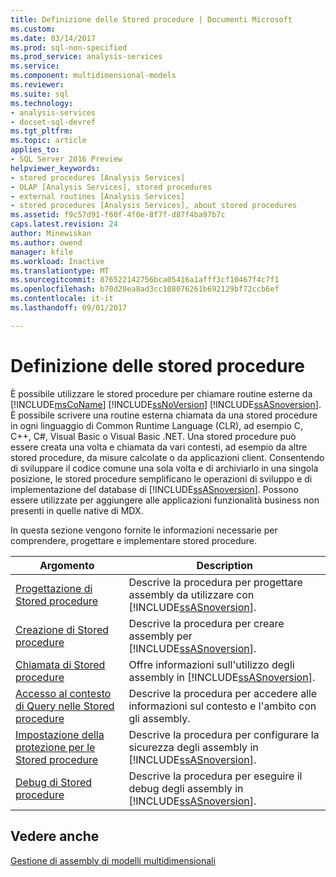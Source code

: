 ```yaml
---
title: Definizione delle Stored procedure | Documenti Microsoft
ms.custom: 
ms.date: 03/14/2017
ms.prod: sql-non-specified
ms.prod_service: analysis-services
ms.service: 
ms.component: multidimensional-models
ms.reviewer: 
ms.suite: sql
ms.technology:
- analysis-services
- docset-sql-devref
ms.tgt_pltfrm: 
ms.topic: article
applies_to:
- SQL Server 2016 Preview
helpviewer_keywords:
- stored procedures [Analysis Services]
- OLAP [Analysis Services], stored procedures
- external routines [Analysis Services]
- stored procedures [Analysis Services], about stored procedures
ms.assetid: f9c57d91-f60f-4f0e-8f7f-d87f4ba97b7c
caps.latest.revision: 24
author: Minewiskan
ms.author: owend
manager: kfile
ms.workload: Inactive
ms.translationtype: MT
ms.sourcegitcommit: 876522142756bca05416a1afff3cf10467f4c7f1
ms.openlocfilehash: b70d20ea8ad3cc108076261b692129bf72ccb6ef
ms.contentlocale: it-it
ms.lasthandoff: 09/01/2017

---
```

# <a name="defining-stored-procedures"></a>Definizione delle stored procedure
  È possibile utilizzare le stored procedure per chiamare routine esterne da [!INCLUDE[msCoName](../../includes/msconame-md.md)] [!INCLUDE[ssNoVersion](../../includes/ssnoversion-md.md)] [!INCLUDE[ssASnoversion](../../includes/ssasnoversion-md.md)]. È possibile scrivere una routine esterna chiamata da una stored procedure in ogni linguaggio di Common Runtime Language (CLR), ad esempio C, C++, C#, Visual Basic o Visual Basic .NET. Una stored procedure può essere creata una volta e chiamata da vari contesti, ad esempio da altre stored procedure, da misure calcolate o da applicazioni client. Consentendo di sviluppare il codice comune una sola volta e di archiviarlo in una singola posizione, le stored procedure semplificano le operazioni di sviluppo e di implementazione del database di [!INCLUDE[ssASnoversion](../../includes/ssasnoversion-md.md)]. Possono essere utilizzate per aggiungere alle applicazioni funzionalità business non presenti in quelle native di MDX.  
  
 In questa sezione vengono fornite le informazioni necessarie per comprendere, progettare e implementare stored procedure.  
  
|Argomento|Description|  
|-----------|-----------------|  
|[Progettazione di Stored procedure](../../analysis-services/multidimensional-models-extending-olap-stored-procedures/designing-stored-procedures.md)|Descrive la procedura per progettare assembly da utilizzare con [!INCLUDE[ssASnoversion](../../includes/ssasnoversion-md.md)].|  
|[Creazione di Stored procedure](../../analysis-services/multidimensional-models-extending-olap-stored-procedures/creating-stored-procedures.md)|Descrive la procedura per creare assembly per [!INCLUDE[ssASnoversion](../../includes/ssasnoversion-md.md)].|  
|[Chiamata di Stored procedure](../../analysis-services/multidimensional-models-extending-olap-stored-procedures/calling-stored-procedures.md)|Offre informazioni sull'utilizzo degli assembly in [!INCLUDE[ssASnoversion](../../includes/ssasnoversion-md.md)].|  
|[Accesso al contesto di Query nelle Stored procedure](../../analysis-services/multidimensional-models-extending-olap-stored-procedures/accessing-query-context-in-stored-procedures.md)|Descrive la procedura per accedere alle informazioni sul contesto e l'ambito con gli assembly.|  
|[Impostazione della protezione per le Stored procedure](../../analysis-services/multidimensional-models-extending-olap-stored-procedures/setting-security-for-stored-procedures.md)|Descrive la procedura per configurare la sicurezza degli assembly in [!INCLUDE[ssASnoversion](../../includes/ssasnoversion-md.md)].|  
|[Debug di Stored procedure](../../analysis-services/multidimensional-models-extending-olap-stored-procedures/debugging-stored-procedures.md)|Descrive la procedura per eseguire il debug degli assembly in [!INCLUDE[ssASnoversion](../../includes/ssasnoversion-md.md)].|  
  
## <a name="see-also"></a>Vedere anche  
 [Gestione di assembly di modelli multidimensionali](../../analysis-services/multidimensional-models/multidimensional-model-assemblies-management.md)  
  
  


